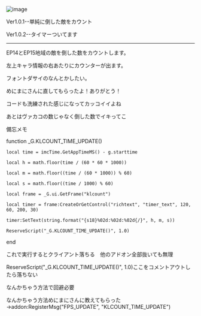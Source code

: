 ![image](https://github.com/ajinorisan/TOSAddon-public/issues/2#issue-1649412438.jpg)

Ver1.0.1--単純に倒した敵をカウント

Ver1.0.2--タイマーついてます

---------------------------------------------

EP14とEP15地域の敵を倒した数をカウントします。

左上キャラ情報の右あたりにカウンターが出ます。

フォントダサイのなんとかしたい。

めにまにさんに直してもらったよ！ありがとう！

コードも洗練された感じになってカッコイイよね

あとはヴァカコの数じゃなく倒した数でイキってこ

備忘メモ

function _G.KLCOUNT_TIME_UPDATE()

    local time = imcTime.GetAppTimeMS() - g.starttime
    
    local h = math.floor(time / (60 * 60 * 1000))
    
    local m = math.floor((time / (60 * 1000)) % 60)
    
    local s = math.floor((time / 1000) % 60)
    
    local frame = _G.ui.GetFrame("klcount")
    
    local timer = frame:CreateOrGetControl("richtext", "timer_text", 120, 60, 200, 30)
    
    timer:SetText(string.format("{s18}%02d:%02d:%02d{/}", h, m, s))
    
    ReserveScript("_G.KLCOUNT_TIME_UPDATE()", 1.0)
    
end

これで実行するとクライアント落ちる　他のアドオン全部抜いても無理

ReserveScript("_G.KLCOUNT_TIME_UPDATE()", 1.0)ここをコメントアウトしたら落ちない

なんかちゃう方法で回避必要

なんかちゃう方法めにまにさんに教えてもらった→addon:RegisterMsg("FPS_UPDATE", "KLCOUNT_TIME_UPDATE")
